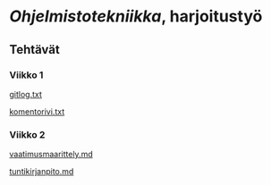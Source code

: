 # **_Ohjelmistotekniikka_, harjoitustyö**
## Tehtävät
### Viikko 1
[gitlog.txt](laskarit/viikko1/gitlog.txt)

[komentorivi.txt](laskarit/viikko1/komentorivi.txt)

### Viikko 2

[vaatimusmaarittely.md](dokumentaatio/vaatimusmaarittely.md) 

[tuntikirjanpito.md](dokumentaatio/tuntikirjanpito.md)
